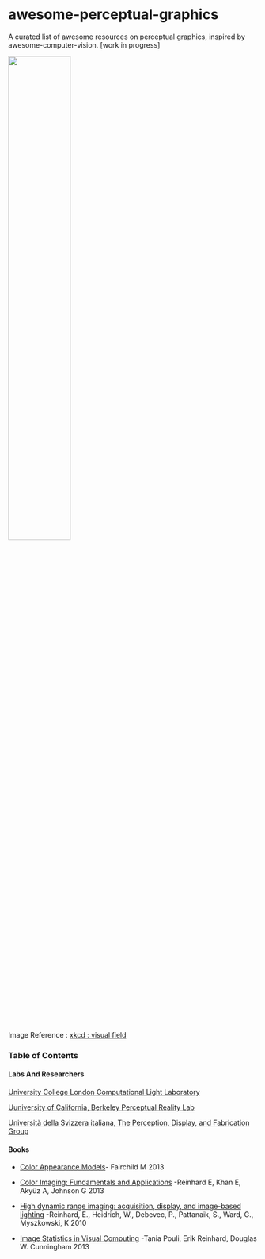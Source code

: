 # awesome-perceptual-graphics
A  curated list of  awesome resources on perceptual graphics, inspired by awesome-computer-vision. [work in progress]


<img src="https://user-images.githubusercontent.com/46696280/184265236-790f933f-4881-4bb7-bc61-51af33b17354.png" width=50% height=50%>

Image Reference : [xkcd : visual field](https://xkcd.com/1080/)

### Table of Contents
#### Labs And Researchers

[University College London Computational Light Laboratory](https://complightlab.com/)

[Uuniversity of California, Berkeley Perceptual Reality Lab](http://www.emilyacooper.org/index.html)

[Università della Svizzera italiana, The Perception, Display, and Fabrication Group](https://www.pdf.inf.usi.ch/team.html)

#### Books 

* [Color Appearance Models](https://www.wiley.com/en-us/Color+Appearance+Models%2C+3rd+Edition-p-9781119967033)- Fairchild M 2013

* [Color Imaging: Fundamentals and Applications](https://www.amazon.com/Color-Imaging-Fundamentals-Erik-Reinhard/dp/1568813449) -Reinhard E, Khan E, Akyüz A, Johnson G 2013

* [High dynamic range imaging: acquisition, display, and image-based lighting](http://www.amazon.com/High-Dynamic-Range-Imaging-Second/dp/012374914X) -Reinhard, E., Heidrich, W., Debevec, P., Pattanaik, S., Ward, G., Myszkowski, K 2010

* [Image Statistics in Visual Computing](https://www.amazon.com/gp/product/B00OD4EO4C/ref=dbs_a_def_rwt_hsch_vapi_tkin_p1_i0) -Tania Pouli, Erik Reinhard, Douglas W. Cunningham 2013
